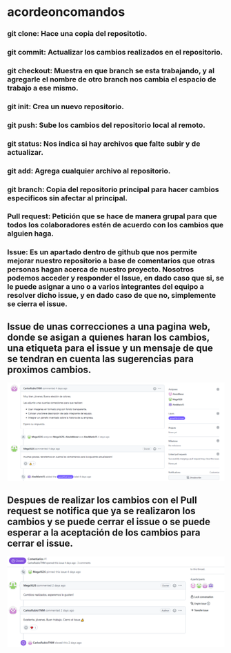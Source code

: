 # acordeoncomandos

### git clone: Hace una copia del repositotio.

### git commit: Actualizar los cambios realizados en el repositorio.

### git checkout: Muestra en que branch se esta trabajando, y al agregarle el nombre de otro branch nos cambia el espacio de trabajo a ese mismo. 

### git init: Crea un nuevo repositorio.

### git push: Sube los cambios del repositorio local al remoto.

### git status: Nos indica si hay archivos que falte subir y de actualizar.

### git add: Agrega cualquier archivo al repositorio.

### git branch: Copia del repositorio principal para hacer cambios especificos sin afectar al principal.

### Pull request: Petición que se hace de manera grupal para que todos los colaboradores estén de acuerdo con los cambios que alguien haga.

### Issue: Es un apartado dentro de github que nos permite mejorar nuestro repositorio a base de comentarios que otras personas hagan acerca de nuestro proyecto. Nosotros podemos acceder y responder el Issue, en dado caso que si, se le puede asignar a uno o a varios integrantes del equipo a resolver dicho issue, y en dado caso de que no, simplemente se cierra el issue.

## Issue de unas correcciones a una pagina web, donde se asigan a quienes haran los cambios, una etiqueta para el issue y un mensaje de que se tendran en cuenta las sugerencias para proximos cambios.
![Issue de la pratica](https://github.com/Mega1626/acordeoncomandos/blob/c5b311215f2026d66fd9b535cca9d8b8248aaef5/issue.png)

## Despues de realizar los cambios con el Pull request se notifica que ya se realizaron los cambios y se puede cerrar el issue o se puede esperar a la aceptación de los cambios para cerrar el issue.
![Issue de la pratica2](https://github.com/Mega1626/acordeoncomandos/blob/ac9be1e92fa42c6066ac43e0b743a8e99791c9b4/issue2.png)
